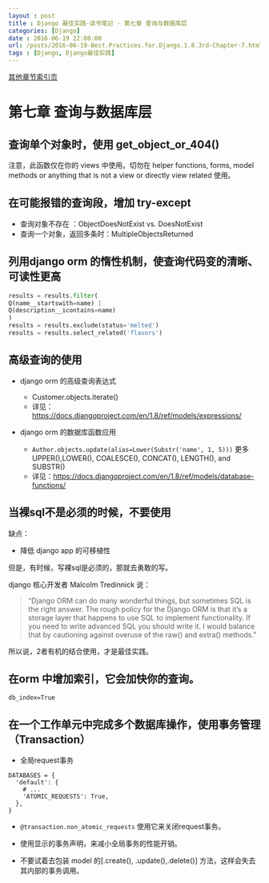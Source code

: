 ```yaml
---
layout : post
title : Django 最佳实践-读书笔记 - 第七章 查询与数据库层
categories: [Django] 
date : 2016-06-19 22:00:00
url: /posts/2016-06-19-Best.Practices.for.Django.1.8.3rd-Chapter-7.html 
tags : [Django, Django最佳实践]
---
```



[其他章节索引页](2016-05-22-Best.Practices.for.Django.1.8.3rd-Index.html)

# 第七章 查询与数据库层

## 查询单个对象时，使用 get_object_or_404()

注意，此函数仅在你的 views 中使用。切勿在 helper functions, forms, model methods or anything that is not a view
or directly view related 使用。

## 在可能报错的查询段，增加 try-except

- 查询对象不存在 ：ObjectDoesNotExist vs. DoesNotExist
- 查询一个对象，返回多条时：MultipleObjectsReturned
<!-- more -->
## 列用django orm 的惰性机制，使查询代码变的清晰、可读性更高

```python
results = results.filter(
Q(name__startswith=name) |
Q(description__icontains=name)
)
results = results.exclude(status='melted')
results = results.select_related('flavors')

```

## 高级查询的使用

- django orm 的高级查询表达式
  - Customer.objects.iterate()
  - 详见：https://docs.djangoproject.com/en/1.8/ref/models/expressions/
  
  
- django orm 的数据库函数应用
  - `Author.objects.update(alias=Lower(Substr('name', 1, 5)))` 更多 UPPER(),LOWER(), COALESCE(), CONCAT(), LENGTH(), and SUBSTR()
  - 详见：https://docs.djangoproject.com/en/1.8/ref/models/database-functions/ 
  
## 当裸sql不是必须的时候，不要使用

缺点：
- 降低 django app 的可移植性

但是，有时候，写裸sql是必须的，那就去勇敢的写。

django 核心开发者  Malcolm Tredinnick 说：

> “Django ORM can do many wonderful things, but sometimes SQL is the right
answer. The rough policy for the Django ORM is that it’s a storage layer that
happens to use SQL to implement functionality. If you need to write advanced
SQL you should write it. I would balance that by cautioning against overuse of
the raw() and extra() methods.”

所以说，2者有机的结合使用，才是最佳实践。

## 在orm 中增加索引，它会加快你的查询。

`db_index=True`

## 在一个工作单元中完成多个数据库操作，使用事务管理（Transaction）

- 全局request事务 
```
DATABASES = {
  'default': {
    # ...
    'ATOMIC_REQUESTS': True,
  },
}
```
- `@transaction.non_atomic_requests` 使用它来关闭request事务。
 
- 使用显示的事务声明，来减小全局事务的性能开销。

- 不要试着去包装 model 的[.create(), .update(),.delete()] 方法，这样会失去其内部的事务调用。
